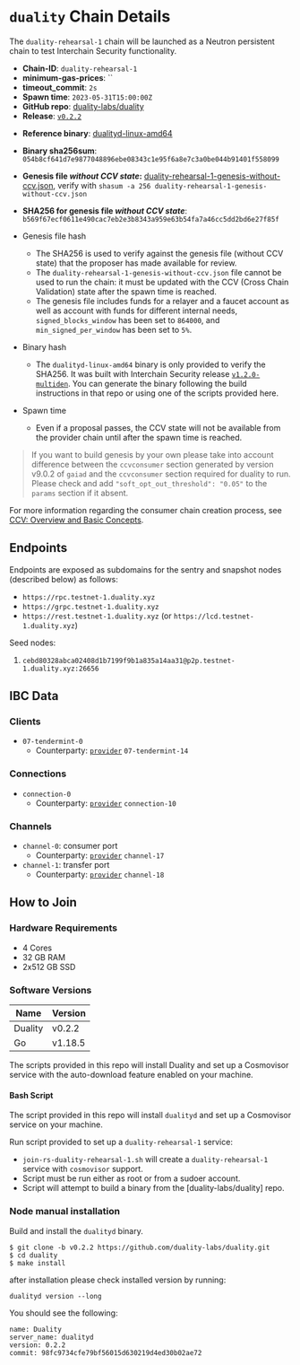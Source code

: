 
# `duality` Chain Details

The `duality-rehearsal-1` chain will be launched as a Neutron persistent chain to test Interchain Security functionality.

* **Chain-ID**: `duality-rehearsal-1`
* **minimum-gas-prices**: ``
* **timeout_commit**: `2s`
* **Spawn time**: `2023-05-31T15:00:00Z`
* **GitHub repo**: [duality-labs/duality](https://github.com/duality-labs/duality.git)
* **Release**: [`v0.2.2`](https://github.com/duality-labs/duality/releases/tag/v0.2.2)
<!-- * **Genesis file with CCV state:** [duality-rehearsal-1-genesis.json](duality-rehearsal-1-genesis.json) -->

* **Reference binary**: [dualityd-linux-amd64](./dualityd-linux-amd64)
* **Binary sha256sum**: `054b8cf641d7e9877048896ebe08343c1e95f6a8e7c3a0be044b91401f558099`
* **Genesis file _without CCV state_:** [duality-rehearsal-1-genesis-without-ccv.json](duality-rehearsal-1-genesis-without-ccv.json), verify with `shasum -a 256 duality-rehearsal-1-genesis-without-ccv.json`
* **SHA256 for genesis file _without CCV state_**: `b569f67ecf0611e490cac7eb2e3b8343a959e63b54fa7a46cc5dd2bd6e27f85f`


* Genesis file hash
  * The SHA256 is used to verify against the genesis file (without CCV state) that the proposer has made available for review.
  * The `duality-rehearsal-1-genesis-without-ccv.json` file cannot be used to run the chain: it must be updated with the CCV (Cross Chain Validation) state after the spawn time is reached.
  * The genesis file includes funds for a relayer and a faucet account as well as account with funds for different internal needs, `signed_blocks_window` has been set to `864000`, and `min_signed_per_window` has been set to `5%`.
* Binary hash
  * The `dualityd-linux-amd64` binary is only provided to verify the SHA256. It was built with Interchain Security release [`v1.2.0-multiden`](https://github.com/cosmos/interchain-security/releases/tag/v1.2.0-multiden). You can generate the binary following the build instructions in that repo or using one of the scripts provided here.
* Spawn time
  * Even if a proposal passes, the CCV state will not be available from the provider chain until after the spawn time is reached.

> If you want to build genesis by your own please take into account difference between the `ccvconsumer` section generated by version v9.0.2 of `gaiad` and the `ccvconsumer` section required for duality to run. Please check and add `"soft_opt_out_threshold": "0.05"` to the `params` section if it absent.

For more information regarding the consumer chain creation process, see [CCV: Overview and Basic Concepts](https://github.com/cosmos/ibc/blob/main/spec/app/ics-028-cross-chain-validation/overview_and_basic_concepts.md).

## Endpoints

Endpoints are exposed as subdomains for the sentry and snapshot nodes (described below) as follows:

- `https://rpc.testnet-1.duality.xyz`
- `https://grpc.testnet-1.duality.xyz`
- `https://rest.testnet-1.duality.xyz` (or `https://lcd.testnet-1.duality.xyz`)

Seed nodes:
1. `cebd80328abca02408d1b7199f9b1a835a14aa31@p2p.testnet-1.duality.xyz:26656`

## IBC Data

### Clients

* `07-tendermint-0`
  * Counterparty: [`provider`](/replicated-security/provider/README.md) `07-tendermint-14`

### Connections

* `connection-0`
  * Counterparty: [`provider`](/replicated-security/provider/README.md) `connection-10`

### Channels

* `channel-0`: consumer port
  * Counterparty: [`provider`](/replicated-security/provider/README.md) `channel-17`
* `channel-1`: transfer port
  * Counterparty: [`provider`](/replicated-security/provider/README.md) `channel-18`

## How to Join

### Hardware Requirements

* 4 Cores
* 32 GB RAM
* 2x512 GB SSD

### Software Versions

| Name               | Version  |
|--------------------|----------|
| Duality            | v0.2.2   |
| Go                 | v1.18.5  |

The scripts provided in this repo will install Duality and set up a Cosmovisor service with the auto-download feature enabled on your machine.

#### Bash Script

The script provided in this repo will install `dualityd` and set up a Cosmovisor service on your machine. 

Run script provided to set up a `duality-rehearsal-1` service:
* `join-rs-duality-rehearsal-1.sh` will create a `duality-rehearsal-1` service with `cosmovisor` support.
* Script must be run either as root or from a sudoer account.
* Script will attempt to build a binary from the [duality-labs/duality] repo.

### Node manual installation

Build and install the `dualityd` binary. 

```
$ git clone -b v0.2.2 https://github.com/duality-labs/duality.git
$ cd duality
$ make install
```

after installation please check installed version by running:

`dualityd version --long`

You should see the following:
```
name: Duality
server_name: dualityd
version: 0.2.2
commit: 98fc9734cfe79bf56015d630219d4ed30b02ae72
``` 
